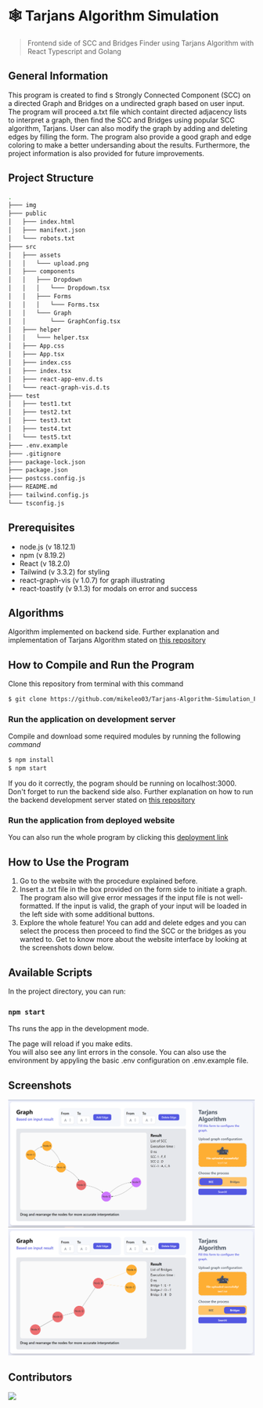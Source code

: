 # 🕸 Tarjans Algorithm Simulation
> Frontend side of SCC and Bridges Finder using Tarjans Algorithm with React Typescript and Golang

## General Information
This program is created to find s Strongly Connected Component (SCC) on a directed Graph and Bridges on a undirected graph based on user input. The program will proceed a.txt file which containt directed adjacency lists to interpret a graph, then find the SCC and Bridges using popular SCC algorithm, Tarjans. User can also modify the graph by adding and deleting edges by filling the form. The program also provide a good graph and edge coloring to make a better undersanding about the results. Furthermore, the project information is also provided for future improvements.

## Project Structure
```bash
.
├─── img
├─── public
│   ├─── index.html
│   ├─── manifext.json
│   └─── robots.txt
├─── src
│   ├─── assets
│   │   └─── upload.png
│   ├─── components
│   │   ├─── Dropdown
│   │   │   └─── Dropdown.tsx
│   │   ├─── Forms
│   │   │   └─── Forms.tsx
│   │   └─── Graph
│   │       └─── GraphConfig.tsx
│   ├─── helper
│   │   └─── helper.tsx
│   ├─── App.css
│   ├─── App.tsx
│   ├─── index.css
│   ├─── index.tsx
│   ├─── react-app-env.d.ts
│   └─── react-graph-vis.d.ts
├─── test
│   ├─── test1.txt
│   ├─── test2.txt
│   ├─── test3.txt
│   ├─── test4.txt
│   └─── test5.txt
├─── .env.example
├─── .gitignore
├─── package-lock.json
├─── package.json
├─── postcss.config.js
├─── README.md
├─── tailwind.config.js
└─── tsconfig.js
```

## Prerequisites
- node.js (v 18.12.1)
- npm (v 8.19.2)
- React (v 18.2.0)
- Tailwind (v 3.3.2) for styling
- react-graph-vis (v 1.0.7) for graph illustrating
- react-toastify (v 9.1.3) for modals on error and success

## Algorithms
Algorithm implemented on backend side. Further explanation and implementation of Tarjans Algorithm stated on [this repository](https://github.com/mikeleo03/Tarjans-Algorithm-Simulation_Backend)

## How to Compile and Run the Program
Clone this repository from terminal with this command
``` bash
$ git clone https://github.com/mikeleo03/Tarjans-Algorithm-Simulation_Frontend.git
```
### Run the application on development server
Compile and download some required modules by running the following *command*
``` bash
$ npm install
$ npm start
```
If you do it correctly, the pogram should be running on localhost:3000. Don't forget to run the backend side also. Further explanation on how to run the backend development server stated on [this repository](https://github.com/mikeleo03/Tarjans-Algorithm-Simulation_Backend)

### Run the application from deployed website
You can also run the whole program by clicking this [deployment link](tarjans-simulation-frontend.vercel.app)

## How to Use the Program
1. Go to the website with the procedure explained before.
2. Insert a .txt file in the box provided on the form side to initiate a graph. The program also will give error messages if the input file is not well-formatted. If the input is valid, the graph of your input will be loaded in the left side with some additional buttons.
3. Explore the whole feature! You can add and delete edges and you can select the process then proceed to find the SCC or the bridges as you wanted to.
Get to know more about the website interface by looking at the screenshots down below.

## Available Scripts
In the project directory, you can run:

### `npm start`

Ths runs the app in the development mode.

The page will reload if you make edits.<br />
You will also see any lint errors in the console. You can also use the environment by appyling the basic .env configuration on .env.example file.

## Screenshots
![demo1](img/Screenshot1.PNG)
![demo2](img/Screenshot2.PNG)

## Contributors
<a href = "https://github.com/mikeleo03/markdown-editor/graphs/contributors">
  <img src = "https://contrib.rocks/image?repo=mikeleo03/markdown-editor"/>
</a>